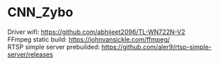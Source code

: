 # CNN_Zybo

Driver wifi: https://github.com/abhijeet2096/TL-WN722N-V2 \
FFmpeg static build: https://johnvansickle.com/ffmpeg/ \
RTSP simple server prebuilded: https://github.com/aler9/rtsp-simple-server/releases
